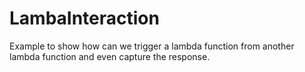 # LambaInteraction
 Example to show how can we trigger a lambda function from another lambda function and even capture the response. 

